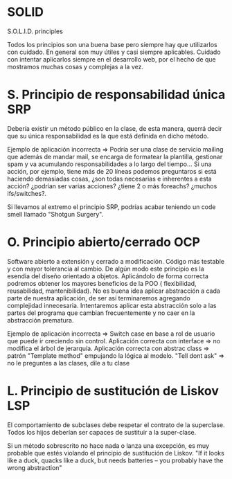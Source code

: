 # SOLID
S.O.L.I.D. principles

Todos los principios son una buena base pero siempre hay que utilizarlos con cuidado. En general son muy útiles y casi siempre aplicables.
Cuidado con intentar aplicarlos siempre en el desarrollo web, por el hecho de que mostramos muchas cosas y complejas a la vez.

S. Principio de responsabilidad única SRP
===================================================================================
Debería existir un método público en la clase, de esta manera, querrá decir que su única responsabilidad es la que está definida en dicho método.

Ejemplo de aplicación incorrecta => Podría ser una clase de servicio mailing que además de mandar mail, se encarga de formatear la plantilla, gestionar spam y va acumulando responsabilidades a lo largo del tiempo...
Si una acción, por ejemplo, tiene más de 20 líneas podemos preguntaros si está haciendo demasiadas cosas, ¿son todas necesarias e inherentes a esta acción? ¿podrían ser varias acciones? ¿tiene 2 o más foreachs? ¿muchos ifs/switches?. 

Si llevamos al extremo el principio SRP, podrías acabar teniendo un code smell llamado "Shotgun Surgery".

O. Principio abierto/cerrado OCP
===================================================================================
Software abierto a extensión y cerrado a modificación.
Código  más testable y con mayor tolerancia al cambio.
De algún modo este principio es la esendia del diseño orientado a objetos. Aplicándolo de forma correcta podremos obtener los mayores beneficios de la POO ( flexibilidad, reusabilidad, mantenibilidad). 
No es buena idea aplicar abstracción a cada parte de nuestra aplicación, de ser así terminaremos agregando complejidad innecesaria. 
Intentaremos aplicar esta abstracción solo a las partes del programa que cambian frecuentemente y no caer en la abstracción prematura. 

Ejemplo de aplicación incorrecta => Switch case en base a rol de usuario que puede ir creciendo sin control.
Aplicación correcta con interface => no modifica el árbol de jerarquía.
Aplicación correcta con abstrac class => patrón "Template method" empujando la lógica al modelo.
"Tell dont ask" => no le preguntes a las clases, dile a tu clase 

L. Principio de sustitución de Liskov LSP
===================================================================================
El comportamiento de subclases debe respetar el contrato de la superclase.
Todos los hijos deberían ser capaces de sustituir a la super-clase.

Si un método sobrescrito no hace nada o lanza una excepción, es muy probable que estés violando el principio de sustitución de Liskov.
"If it looks like a duck, quacks like a duck, but needs batteries – you probably have the wrong abstraction"


